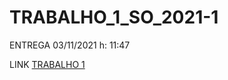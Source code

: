 # TRABALHO_1_SO_2021-1
ENTREGA 03/11/2021 h: 11:47

LINK [TRABALHO 1](https://github.com/Anthony-Black-1337/TRABALHO_1_SO_2021-1/blob/main/Simulador_Anthony.c)
